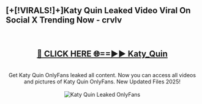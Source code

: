 <h2>[+[!VIRALS!]+]Katy Quin Leaked Video Viral On Social X Trending Now - crvlv</h2>
<br>
<div align="center">
<h2><a href="https://libra.edu.pl?Katy_Quin" rel="nofollow">🔴 CLICK HERE 🌐==►► Katy_Quin</a></h2>
<br>
Get Katy Quin OnlyFans leaked all content. Now you can access all videos and pictures of Katy Quin OnlyFans. New Updated Files 2025!
<br>
<br>
<a href="https://libra.edu.pl?Katy_Quin" rel="nofollow" data-target="animated-image.originalLink"><img src="https://i.ibb.co.com/WyWwxjT/player-gif2.gif" alt="Katy Quin Leaked OnlyFans" style="max-width: 100%; display: inline-block;" data-target="animated-image.originalImage"></a>
</div>
<br>